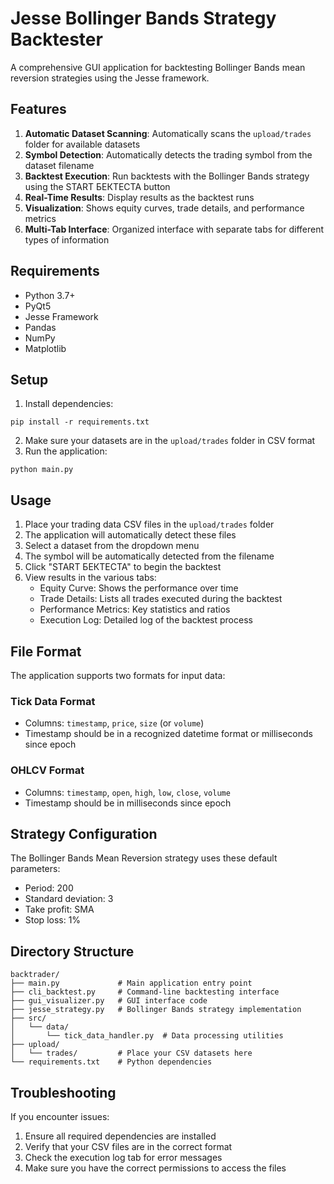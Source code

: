 # Jesse Bollinger Bands Strategy Backtester

A comprehensive GUI application for backtesting Bollinger Bands mean reversion strategies using the Jesse framework.

## Features

1. **Automatic Dataset Scanning**: Automatically scans the `upload/trades` folder for available datasets
2. **Symbol Detection**: Automatically detects the trading symbol from the dataset filename
3. **Backtest Execution**: Run backtests with the Bollinger Bands strategy using the START БЕКТЕСТА button
4. **Real-Time Results**: Display results as the backtest runs
5. **Visualization**: Shows equity curves, trade details, and performance metrics
6. **Multi-Tab Interface**: Organized interface with separate tabs for different types of information

## Requirements

- Python 3.7+
- PyQt5
- Jesse Framework
- Pandas
- NumPy
- Matplotlib

## Setup

1. Install dependencies:
```
pip install -r requirements.txt
```

2. Make sure your datasets are in the `upload/trades` folder in CSV format
3. Run the application:
```
python main.py
```

## Usage

1. Place your trading data CSV files in the `upload/trades` folder
2. The application will automatically detect these files
3. Select a dataset from the dropdown menu
4. The symbol will be automatically detected from the filename
5. Click "START БЕКТЕСТА" to begin the backtest
6. View results in the various tabs:
   - Equity Curve: Shows the performance over time
   - Trade Details: Lists all trades executed during the backtest
   - Performance Metrics: Key statistics and ratios
   - Execution Log: Detailed log of the backtest process

## File Format

The application supports two formats for input data:

### Tick Data Format
- Columns: `timestamp`, `price`, `size` (or `volume`)
- Timestamp should be in a recognized datetime format or milliseconds since epoch

### OHLCV Format
- Columns: `timestamp`, `open`, `high`, `low`, `close`, `volume`
- Timestamp should be in milliseconds since epoch

## Strategy Configuration

The Bollinger Bands Mean Reversion strategy uses these default parameters:
- Period: 200
- Standard deviation: 3
- Take profit: SMA
- Stop loss: 1%

## Directory Structure

```
backtrader/
├── main.py             # Main application entry point
├── cli_backtest.py     # Command-line backtesting interface
├── gui_visualizer.py   # GUI interface code
├── jesse_strategy.py   # Bollinger Bands strategy implementation
├── src/
│   └── data/
│       └── tick_data_handler.py  # Data processing utilities
├── upload/
│   └── trades/         # Place your CSV datasets here
└── requirements.txt    # Python dependencies
```

## Troubleshooting

If you encounter issues:
1. Ensure all required dependencies are installed
2. Verify that your CSV files are in the correct format
3. Check the execution log tab for error messages
4. Make sure you have the correct permissions to access the files